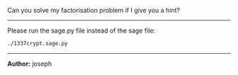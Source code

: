 Can you solve my factorisation problem if I give you a hint?

---
Please run the sage.py file instead of the sage file:

```bash
./1337crypt.sage.py
```

---
**Author:** joseph